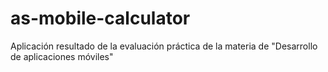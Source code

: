 # as-mobile-calculator
Aplicación resultado de la evaluación práctica de la materia de "Desarrollo de aplicaciones móviles"
